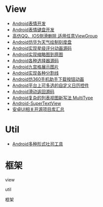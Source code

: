 # View
* [Android表情开发]
* [Android表情键盘开发]
* [高仿QQ、IOS侧滑删除,适用任意ViewGroup]
* [Android仿华为天气绘制刻度盘]
* [Android实现星级评分动画源码]
* [Android实现缩略图到原图]
* [Android各种选择器源码]
* [Android九宫格展示图片]
* [Android实现各种分割线]
* [Android仿360手机助手下载按钮动画]
* [Android平台上可多选的自定义日历控件]
* [Android滑动返回源码]
* [Android复杂的列表视图新写法 MultiType]
* [Android-SuperTextView ]
* [安卓UI相关开源项目库汇总]

# Util
* [Android多种形式吐司工具]



# 框架





view


util

[Android多种形式吐司工具]:https://github.com/SiberiaDante/ToastUtils






框架



[Android表情开发]:https://github.com/SiberiaDante/EmotionApp
[Android表情键盘开发]:https://github.com/w446108264/XhsEmoticonsKeyboard
[高仿QQ、IOS侧滑删除,适用任意ViewGroup]:https://github.com/mcxtzhang/SwipeDelMenuLayout/tree/master
[Android仿华为天气绘制刻度盘]:https://github.com/YISHUIH/HuaWeiWeatherView
[Android实现星级评分动画源码]:https://github.com/ome450901/SimpleRatingBar
[Android实现缩略图到原图]:https://github.com/Hitomis/transferee
[Android各种选择器源码]:https://github.com/addappcn/android-pickers
[Android九宫格展示图片]:https://github.com/laobie/NineGridImageView
[Android实现各种分割线]:https://github.com/hxmeie/RecyclerView-FlexibleDivider
[Android仿360手机助手下载按钮动画]:https://github.com/1002326270xc/360Downloading-master
[Android平台上可多选的自定义日历控件]:https://github.com/Airsaid/CalendarView
[Android滑动返回源码]:https://github.com/bingoogolapple/BGASwipeBackLayout-Android
[Android复杂的列表视图新写法 MultiType]:http://gank.io/post/5823bcf6421aa90e799ec2ad
[Android-SuperTextView ]:http://www.jianshu.com/p/1b91e11e441d
[安卓UI相关开源项目库汇总]:https://github.com/SiberiaDante/awesome-github-android-ui#%E6%8A%BD%E5%B1%89%E8%8F%9C%E5%8D%95
